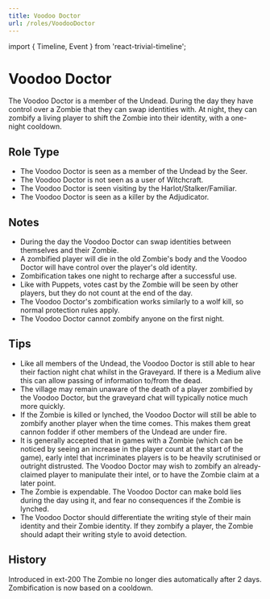 ```yaml
---
title: Voodoo Doctor
url: /roles/VoodooDoctor
---
```


import { Timeline, Event } from 'react-trivial-timeline';

# Voodoo Doctor

The Voodoo Doctor is a member of the Undead. During the day they have control over a Zombie that they can swap identities with. At night, they can zombify a living player to shift the Zombie into their identity, with a one-night cooldown.

## Role Type

- The Voodoo Doctor is seen as a member of the Undead by the Seer.
- The Voodoo Doctor is not seen as a user of Witchcraft.
- The Voodoo Doctor is seen visiting by the Harlot/Stalker/Familiar.
- The Voodoo Doctor is seen as a killer by the Adjudicator.

## Notes

- During the day the Voodoo Doctor can swap identities between themselves and their Zombie.
- A zombified player will die in the old Zombie's body and the Voodoo Doctor will have control over the player's old identity.
- Zombification takes one night to recharge after a successful use.
- Like with Puppets, votes cast by the Zombie will be seen by other players, but they do not count at the end of the day.
- The Voodoo Doctor's zombification works similarly to a wolf kill, so normal protection rules apply.
- The Voodoo Doctor cannot zombify anyone on the first night.

## Tips

- Like all members of the Undead, the Voodoo Doctor is still able to hear their faction night chat whilst in the Graveyard. If there is a Medium alive this can allow passing of information to/from the dead.
- The village may remain unaware of the death of a player zombified by the Voodoo Doctor, but the graveyard chat will typically notice much more quickly.
- If the Zombie is killed or lynched, the Voodoo Doctor will still be able to zombify another player when the time comes. This makes them great cannon fodder if other members of the Undead are under fire.
- It is generally accepted that in games with a Zombie (which can be noticed by seeing an increase in the player count at the start of the game), early intel that incriminates players is to be heavily scrutinised or outright distrusted. The Voodoo Doctor may wish to zombify an already-claimed player to manipulate their intel, or to have the Zombie claim at a later point.
- The Zombie is expendable. The Voodoo Doctor can make bold lies during the day using it, and fear no consequences if the Zombie is lynched.
- The Voodoo Doctor should differentiate the writing style of their main identity and their Zombie identity. If they zombify a player, the Zombie should adapt their writing style to avoid detection.

## History

<Timeline lineColor="white">
  <Event interval="2018-01-01">Introduced in ext-200</Event>
  <Event interval="2020-08-01">The Zombie no longer dies automatically after 2 days. Zombification is now based on a cooldown.</Event>
</Timeline>
